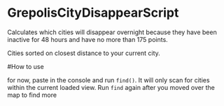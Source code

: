 # GrepolisCityDisappearScript
Calculates which cities will disappear overnight because they have been inactive for 48 hours and have no more than 175 points.

Cities sorted on closest distance to your current city.

#How to use

for now, paste in the console and run `find()`.
It will only scan for cities within the current loaded view. Run `find` again after you moved over the map to find more
